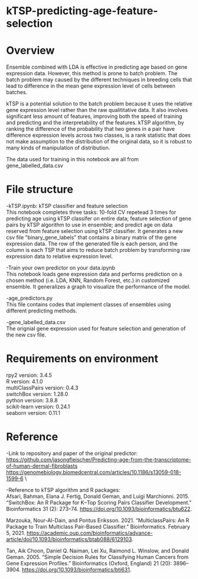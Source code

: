 # kTSP-predicting-age-feature-selection
# Overview
Ensemble combined with LDA is effective in predicting age based on gene expression data. However, this method is prone to batch problem. The batch problem may caused by the different techniques in breeding cells that lead to difference in the mean gene expression level of cells between batches.

kTSP is a potential solution to the batch problem because it uses the relative gene expression level rather than the raw qualititative data. It also involves significant less amount of features, improving both the speed of training and predicting and the interpretability of the features. kTSP algorithm, by ranking the difference of the probability that two genes in a pair have difference expression levels across two classes, is a rank statistic that does not make assumption to the distribution of the original data, so it is robust to many kinds of manipulation of distribution. 

The data used for training in this notebook are all from gene_labelled_data.csv

# File structure
-kTSP.ipynb: kTSP classifier and feature selection\
This notebook completes three tasks: 10-fold CV repetead 3 times for predicting age using kTSP classifer on entire data; feature selection of gene pairs by kTSP algorithm to use in ensemble; and predict age on data reserved from feature selection using kTSP classifier. It generates a new csv file "binary_gene_labels" that contains a binary matrix of the gene expression data. The row of the generated file is each person, and the column is each TSP that aims to reduce batch problem by transforming raw expression data to relative expression level.

-Train your own predictor on your data.ipynb\
This notebook loads gene expression data and performs prediction on a chosen method (i.e. LDA, KNN, Random Forest, etc.) in customized ensemble. It generalizes a graph to visualize the performance of the model.

-age_predictors.py\
This file contains codes that implement classes of ensembles using different predicting methods.

-gene_labelled_data.csv\
The orignial gene expression used for feature selection and generation of the new csv file.

# Requirements on environment
rpy2 version: 3.4.5\
R version: 4.1.0\
multiClassPairs version: 0.4.3\
switchBox version: 1.28.0\
python version: 3.8.8\
scikit-learn version: 0.24.1\
seaborn version: 0.11.1

# Reference
-Link to repository and paper of the original predictor: \
https://github.com/jasongfleischer/Predicting-age-from-the-transcriptome-of-human-dermal-fibroblasts \
https://genomebiology.biomedcentral.com/articles/10.1186/s13059-018-1599-6 \

-Reference to kTSP algorithm and R packages:\
Afsari, Bahman, Elana J. Fertig, Donald Geman, and Luigi Marchionni. 2015. “SwitchBox: An R Package for K–Top Scoring Pairs Classifier Development.” Bioinformatics 31 (2): 273–74. https://doi.org/10.1093/bioinformatics/btu622.

Marzouka, Nour-Al-Dain, and Pontus Eriksson. 2021. “MulticlassPairs: An R Package to Train Multiclass Pair-Based Classifier.” Bioinformatics. February 5, 2021. https://academic.oup.com/bioinformatics/advance-article/doi/10.1093/bioinformatics/btab088/6129103.

Tan, Aik Choon, Daniel Q. Naiman, Lei Xu, Raimond L. Winslow, and Donald Geman. 2005. “Simple Decision Rules for Classifying Human Cancers from Gene Expression Profiles.” Bioinformatics (Oxford, England) 21 (20): 3896–3904. https://doi.org/10.1093/bioinformatics/bti631.
